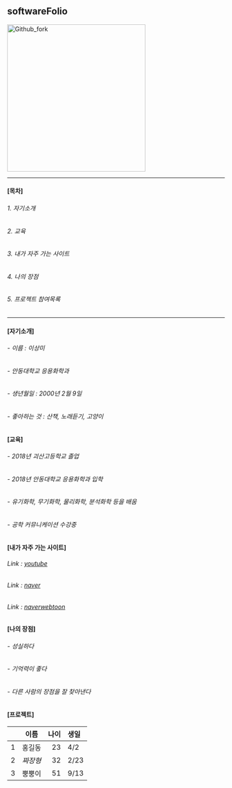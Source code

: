 ## softwareFolio

<img src="https://user-images.githubusercontent.com/86451095/123884762-f5589380-d986-11eb-828e-84f8fd54fe1e.jpg" width="320px" height="340px" title="px(픽셀) 크기 설정" alt="Github_fork"></img><br/>

***

#### [목차]

###### 1. 자기소개
###### 2. 교육
###### 3. 내가 자주 가는 사이트
###### 4. 나의 장점
###### 5. 프로젝트 참여목록

***

#### [자기소개]

###### - 이름 : 이상미
###### - 안동대학교 응용화학과
###### - 생년월일 : 2000년 2월 9일
###### - 좋아하는 것 : 산책, 노래듣기, 고양이

#### [교육]

###### - 2018년 괴산고등학교 졸업
###### - 2018년 안동대학교 응용화학과 입학
###### - 유기화학, 무기화학, 물리화학, 분석화학 등을 배움
###### - 공학 커뮤니케이션 수강중

#### [내가 자주 가는 사이트]

###### Link : [youtube][youtubelink]

[youtubelink]: youtube.com "Go youtube"

###### Link : [naver][naverlink]

[naverlink]: http://www.naver.com/ "Go naver"

###### Link : [naverwebtoon][naverwebtoonlink]

[naverwebtoonlink]: https://comic.naver.com/webtoon/weekday.nhn

#### [나의 장점]

###### - 성실하다
###### - 기억력이 좋다
###### - 다른 사람의 장점을 잘 찾아낸다

#### [프로젝트]

| | 이름 | 나이 | 생일 |
| :-: | :-: | -: | :- |
| 1 | 홍길동 | 23 | 4/2 |
| 2 | *짜장형* | 32 | 2/23|
| 3 | 뿡뿡이 | 51 | 9/13 |

